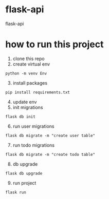 # flask-api

flask-api

# how to run this project

1. clone this repo
2. create virtual env

```
python -m venv Env
```

3. install packages

```
pip install requirements.txt
```

4. update env
5. init migrations

```
flask db init
```

6. run user migrations

```
flask db migrate -m "create user table"
```

7. run todo migrations

```
flask db migrate -m "create todo table"
```

8. db upgrade

```
flask db upgrade
```

9. run project

```
flask run
```
